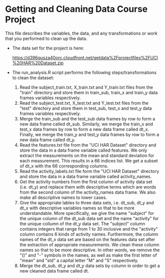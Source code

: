 # Getting and Cleaning Data Course Project

This file describes the variables, the data, and any transformations or work that you performed to clean up the data.

* The data set for the project is here:

  https://d396qusza40orc.cloudfront.net/getdata%2Fprojectfiles%2FUCI%20HAR%20Dataset.zip

* The run_analysis.R script performs the following steps/transformations to clean the dataset:
  1. Read the subject_train.txt, X_train.txt and Y_train.txt files from the "train" directory and store them in train_sub,      train_x and train_y data frames variables respectively.
  2. Read the subject_test.txt, X_test.txt and Y_test.txt files from the "test" directory and store them in test_sub,           test_x and test_y data frames variables respectively.
  3. Merge the train_sub and the test_sub data frames by row to form a new data frame called dt_sub. Similarly, we merge the train_x and test_x data frames by row to form a new data frame called dt_x. Finally, we merge the train_y and test_y data frames by row to form a new data frame called dt_y.
  4. Read the features.txt file from the "UCI HAR Dataset" directory and store the data in a data frame variable called features. We only extract the measurements on the mean and standard deviation for each measurement. This results in a 66 indices list. We get a subset of dt_x with the 66 corresponding columns.
  5. Read the activity_labels.txt file form the "UCI HAR Dataset" directory and store the data in a data frame variable called activity_names.
  6. Get the activity numbers from the first column of activity data set (i.e. dt_y) and replace them with descriptive terms which are words from the second column of the activity_names data frame. We also make all descriptive names to lower cases.
  7. Give the appropriate lables to three data sets, i.e. dt_sub, dt_y and dt_x with descriptive variables names so that to be more understandable. More specifically, we give the name "subject" for the unique column of the dt_sub data set and the name "activity" for the unique collumn of the dt_y data set. The "subject" column contains integers that range from 1 to 30 inclusive and the "activity" column contains 6 kinds of activity names. Furthermore, the column names of the dt_x data set are based on the features data set after the extraction of appropriate measurements. We clean these column names so that to be more descriptive. In other words, we remove the "()" and "-" symbols in the names, as well as make the first letter of "mean" and "std" a capital letter "M" and "S" respectively.
  8. Merge the dt_sub, dt_y and dt_y data sets by column in order to get a new cleaned data frame called dt.

